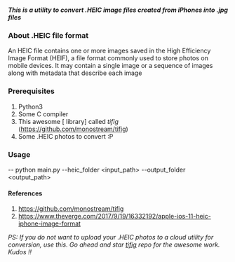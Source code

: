 ##### This is a utility to convert .HEIC image files created from iPhones into .jpg files

### About .HEIC file format
An HEIC file contains one or more images saved in the High Efficiency Image Format (HEIF), a file format commonly used to store photos on mobile devices. It may contain a single image or a sequence of images along with metadata that describe each image

### Prerequisites

1. Python3
2. Some C compiler
3. This awesome [ library] called _tifig_ (https://github.com/monostream/tifig)
4. Some .HEIC photos to convert :P

### Usage

 -- python main.py --heic_folder <input_path> --output_folder <output_path>
 
 
#### References
1. https://github.com/monostream/tifig
2. https://www.theverge.com/2017/9/19/16332192/apple-ios-11-heic-iphone-image-format

*PS: If you do not want to upload your .HEIC photos to a cloud utility for conversion, use this. Go ahead and star [tifig](https://github.com/monostream/tifig) repo for the awesome work. Kudos !!*   
